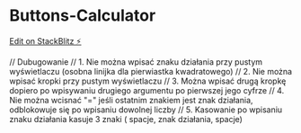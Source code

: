 # Buttons-Calculator

[Edit on StackBlitz ⚡️](https://stackblitz.com/edit/js-clhcrp)

// Dubugowanie
// 1. Nie można wpisać znaku działania przy pustym wyświetlaczu (osobna linijka dla pierwiastka kwadratowego)
// 2. Nie można wpisać kropki przy pustym wyświetlaczu
// 3. Można wpisać drugą kropkę dopiero po wpisywaniu drugiego argumentu po pierwszej jego cyfrze
// 4. Nie można wcisnać "=" jeśli ostatnim znakiem jest znak działania, odblokowuje się po wpisaniu dowolnej liczby
// 5. Kasowanie po wpisaniu znaku działania kasuje 3 znaki ( spacje, znak działania, spacje)